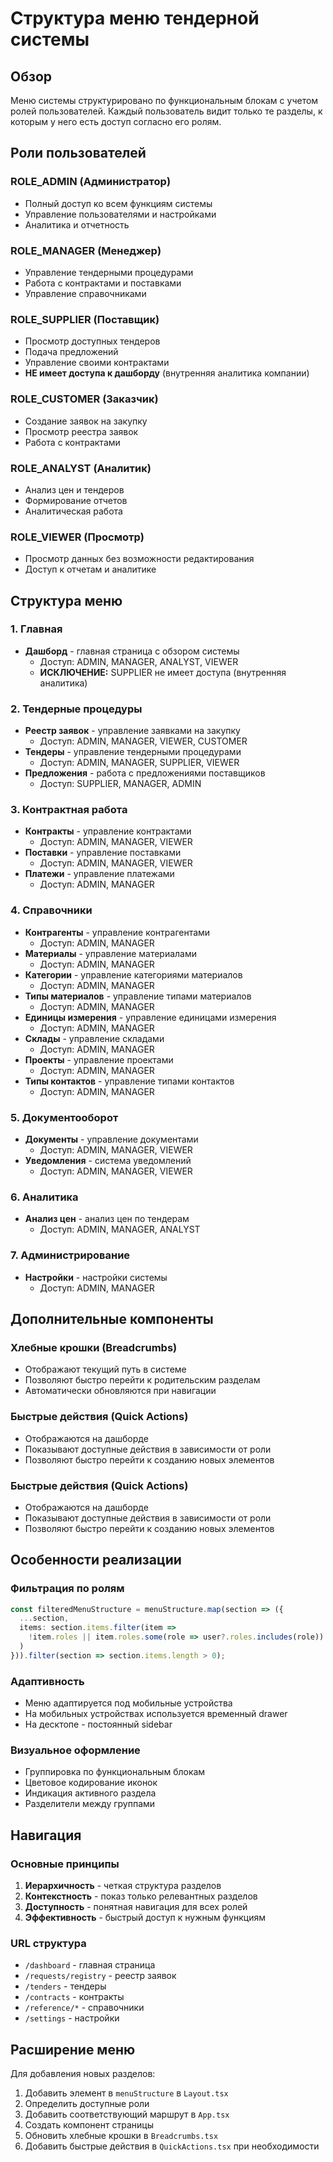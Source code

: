 # Структура меню тендерной системы

## Обзор

Меню системы структурировано по функциональным блокам с учетом ролей пользователей. Каждый пользователь видит только те разделы, к которым у него есть доступ согласно его ролям.

## Роли пользователей

### ROLE_ADMIN (Администратор)
- Полный доступ ко всем функциям системы
- Управление пользователями и настройками
- Аналитика и отчетность

### ROLE_MANAGER (Менеджер)
- Управление тендерными процедурами
- Работа с контрактами и поставками
- Управление справочниками

### ROLE_SUPPLIER (Поставщик)
- Просмотр доступных тендеров
- Подача предложений
- Управление своими контрактами
- **НЕ имеет доступа к дашборду** (внутренняя аналитика компании)

### ROLE_CUSTOMER (Заказчик)
- Создание заявок на закупку
- Просмотр реестра заявок
- Работа с контрактами

### ROLE_ANALYST (Аналитик)
- Анализ цен и тендеров
- Формирование отчетов
- Аналитическая работа

### ROLE_VIEWER (Просмотр)
- Просмотр данных без возможности редактирования
- Доступ к отчетам и аналитике

## Структура меню

### 1. Главная
- **Дашборд** - главная страница с обзором системы
  - Доступ: ADMIN, MANAGER, ANALYST, VIEWER
  - **ИСКЛЮЧЕНИЕ:** SUPPLIER не имеет доступа (внутренняя аналитика)

### 2. Тендерные процедуры
- **Реестр заявок** - управление заявками на закупку
  - Доступ: ADMIN, MANAGER, VIEWER, CUSTOMER
- **Тендеры** - управление тендерными процедурами
  - Доступ: ADMIN, MANAGER, SUPPLIER, VIEWER
- **Предложения** - работа с предложениями поставщиков
  - Доступ: SUPPLIER, MANAGER, ADMIN

### 3. Контрактная работа
- **Контракты** - управление контрактами
  - Доступ: ADMIN, MANAGER, VIEWER
- **Поставки** - управление поставками
  - Доступ: ADMIN, MANAGER, VIEWER
- **Платежи** - управление платежами
  - Доступ: ADMIN, MANAGER

### 4. Справочники
- **Контрагенты** - управление контрагентами
  - Доступ: ADMIN, MANAGER
- **Материалы** - управление материалами
  - Доступ: ADMIN, MANAGER
- **Категории** - управление категориями материалов
  - Доступ: ADMIN, MANAGER
- **Типы материалов** - управление типами материалов
  - Доступ: ADMIN, MANAGER
- **Единицы измерения** - управление единицами измерения
  - Доступ: ADMIN, MANAGER
- **Склады** - управление складами
  - Доступ: ADMIN, MANAGER
- **Проекты** - управление проектами
  - Доступ: ADMIN, MANAGER
- **Типы контактов** - управление типами контактов
  - Доступ: ADMIN, MANAGER

### 5. Документооборот
- **Документы** - управление документами
  - Доступ: ADMIN, MANAGER, VIEWER
- **Уведомления** - система уведомлений
  - Доступ: ADMIN, MANAGER, VIEWER

### 6. Аналитика
- **Анализ цен** - анализ цен по тендерам
  - Доступ: ADMIN, MANAGER, ANALYST

### 7. Администрирование
- **Настройки** - настройки системы
  - Доступ: ADMIN, MANAGER

## Дополнительные компоненты

### Хлебные крошки (Breadcrumbs)
- Отображают текущий путь в системе
- Позволяют быстро перейти к родительским разделам
- Автоматически обновляются при навигации

### Быстрые действия (Quick Actions)
- Отображаются на дашборде
- Показывают доступные действия в зависимости от роли
- Позволяют быстро перейти к созданию новых элементов

### Быстрые действия (Quick Actions)
- Отображаются на дашборде
- Показывают доступные действия в зависимости от роли
- Позволяют быстро перейти к созданию новых элементов

## Особенности реализации

### Фильтрация по ролям
```typescript
const filteredMenuStructure = menuStructure.map(section => ({
  ...section,
  items: section.items.filter(item =>
    !item.roles || item.roles.some(role => user?.roles.includes(role))
  )
})).filter(section => section.items.length > 0);
```

### Адаптивность
- Меню адаптируется под мобильные устройства
- На мобильных устройствах используется временный drawer
- На десктопе - постоянный sidebar

### Визуальное оформление
- Группировка по функциональным блокам
- Цветовое кодирование иконок
- Индикация активного раздела
- Разделители между группами

## Навигация

### Основные принципы
1. **Иерархичность** - четкая структура разделов
2. **Контекстность** - показ только релевантных разделов
3. **Доступность** - понятная навигация для всех ролей
4. **Эффективность** - быстрый доступ к нужным функциям

### URL структура
- `/dashboard` - главная страница
- `/requests/registry` - реестр заявок
- `/tenders` - тендеры
- `/contracts` - контракты
- `/reference/*` - справочники
- `/settings` - настройки

## Расширение меню

Для добавления новых разделов:

1. Добавить элемент в `menuStructure` в `Layout.tsx`
2. Определить доступные роли
3. Добавить соответствующий маршрут в `App.tsx`
4. Создать компонент страницы
5. Обновить хлебные крошки в `Breadcrumbs.tsx`
6. Добавить быстрые действия в `QuickActions.tsx` при необходимости 